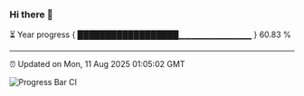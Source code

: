 ### Hi there 👋

⏳ Year progress { ██████████████████▁▁▁▁▁▁▁▁▁▁▁▁ } 60.83 %

---

⏰ Updated on Mon, 11 Aug 2025 01:05:02 GMT

![Progress Bar CI](https://github.com/Shyam-Makwana/GitHub-Actions-Demo/workflows/Progress%20Bar%20CI/badge.svg)
